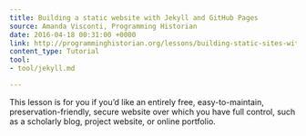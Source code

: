 ```yaml
---
title: Building a static website with Jekyll and GitHub Pages
source: Amanda Visconti, Programming Historian
date: 2016-04-18 00:31:00 +0000
link: http://programminghistorian.org/lessons/building-static-sites-with-jekyll-github-pages/
content_type: Tutorial
tool:
- tool/jekyll.md

---
```

This lesson is for you if you’d like an entirely free, easy-to-maintain, preservation-friendly, secure website over which you have full control, such as a scholarly blog, project website, or online portfolio.





